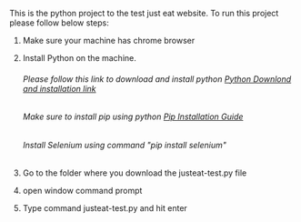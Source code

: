 This is the python project to the test just eat website. To run this project please follow below steps:
1. Make sure your machine has chrome browser
2. Install Python on the machine.

      ###### Please follow this link to download and install python [Python Downlond and installation link](https://www.python.org/downloads/ "Python")

      ###### Make sure to install pip using python [Pip Installation Guide](https://github.com/BurntSushi/nfldb/wiki/Python-&-pip-Windows-installation/ "Follow this article to install pip")

      ###### Install Selenium using command "pip install selenium"

3. Go to the folder where you download the justeat-test.py file
4. open window command prompt
5. Type command justeat-test.py and hit enter
